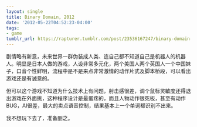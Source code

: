 ```yaml
---
layout: single
title: Binary Domain, 2012
date: '2012-05-22T04:52:23-04:00'
tags:
- game
tumblr_url: https://rapturer.tumblr.com/post/23536167247/binary-domain-2012
---
```

剧情略有新意，未来世界一群伪装成人类、连自己都不知道自己是机器人的机器人。明显是日本人做的游戏，人设非常多元化，两个美国人两个英国人一个中国妹子，口音个性鲜明，流程中是不是来点非常激情的动作片式及脚本桥段，可以看出游戏还是有诚意的。

但可以这个游戏不知道为什么技术上有问题，射击感很差，调个鼠标灵敏度还得退出游戏在外面挑，这种程序设计是最蛋疼的，而且人物动作很死板，甚至有动作BUG，AI很差，最大的卖点语音控制，结果基本上一个单词都识别不出来。

我不想玩下去了，准备删之。

